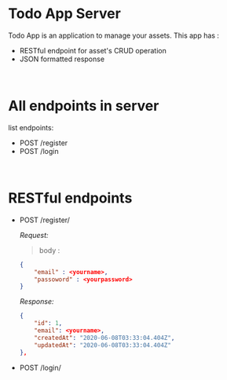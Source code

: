 # Todo App Server
Todo App is an application to manage your assets. This app has : 
* RESTful endpoint for asset's CRUD operation
* JSON formatted response

&nbsp;
# All endpoints in server
list endpoints:
- POST /register
- POST /login

&nbsp;
# RESTful endpoints

- POST /register/

    _Request:_

    >body : 

    ```json
    {
        "email" : <yourname>,
        "passoword" : <yourpassword>
    }
    ```

    _Response:_

    ```json
    {
        "id": 1,
        "email": <yourname>,
        "createdAt": "2020-06-08T03:33:04.404Z",
        "updatedAt": "2020-06-08T03:33:04.404Z"
    },
    ```

- POST /login/
